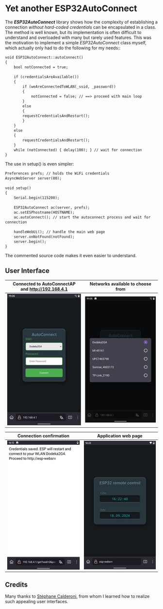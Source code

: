 # Yet another ESP32AutoConnect
The ***ESP32AutoConnect*** library shows how the complexity of 
establishing a connection *without hard-coded credentials* can be 
encapsulated in a class. The method is well known, but its 
implementation is often difficult to understand and overloaded 
with many but rarely used features. This was the motivation to 
implement a simple *ESP32AutoConnect* class myself, which actually 
only had to do the following for my needs::

    void ESP32AutoConnect::autoConnect()
    {
        bool notConnected = true;

        if (credentialsAreAvailable())
        {
            if (weAreConnectedToWLAN(_ssid, _password))
            {
                notConnected = false; // ==> proceed with main loop
            }
            else
            {
            requestCredentialsAndRestart();
            }
        }
        else
        {
            requestCredentialsAndRestart();
        } 
        while (notConnected) { delay(100); } // wait for connection 
    }

The use in setup() is even simpler:

    Preferences prefs; // holds the WiFi credentials
    AsyncWebServer server(80);

    void setup() 
    {
        Serial.begin(115200);

        ESP32AutoConnect ac(server, prefs); 
        ac.setESPhostname(HOSTNAME);
        ac.autoConnect(); // start the autoconnect process and wait for connection

        handleWebUi(); // handle the main web page
        server.onNotFound(notFound);
        server.begin();
    }


The commented source code makes it even easier to understand.

## User Interface
|Connected to AutoConnectAP<br>and http://192.168.4.1|Networks available to choose from|
|:-:|:-:|
|![YAAC](images/autoConnectCredentials.jpg)|![YAAC](images/autoConnectNetworks.jpg)|

|Connection confirmation|Application web page|
|:-:|:-:|
|![YAAC](images/autoConnectConfirmation.jpg)|![YAAC](images/autoConnectRemote.jpg)|

## Credits
Many thanks to [Stéphane Calderoni](https://m1cr0lab-esp32.github.io/remote-control-with-websocket), 
from whom I learned how to realize such appealing user interfaces.



